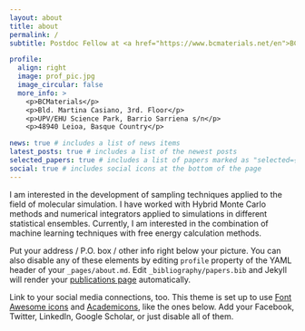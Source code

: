 ```yaml
---
layout: about
title: about
permalink: /
subtitle: Postdoc Fellow at <a href="https://www.bcmaterials.net/en">BCMaterials</a>

profile:
  align: right
  image: prof_pic.jpg
  image_circular: false
  more_info: >
    <p>BCMaterials</p>
    <p>Bld. Martina Casiano, 3rd. Floor</p>
    <p>UPV/EHU Science Park, Barrio Sarriena s/n</p>
    <p>48940 Leioa, Basque Country</p>

news: true # includes a list of news items
latest_posts: true # includes a list of the newest posts
selected_papers: true # includes a list of papers marked as "selected={true}"
social: true # includes social icons at the bottom of the page
---
```


I am interested in the development of sampling techniques applied to the field of molecular simulation. I have worked with Hybrid Monte Carlo methods and numerical integrators applied to simulations in different statistical ensembles. Currently, I am interested in the combination of machine learning techniques with free energy calculation methods.

Put your address / P.O. box / other info right below your picture. You can also disable any of these elements by editing `profile` property of the YAML header of your `_pages/about.md`. Edit `_bibliography/papers.bib` and Jekyll will render your [publications page](/al-folio/publications/) automatically.

Link to your social media connections, too. This theme is set up to use [Font Awesome icons](https://fontawesome.com/) and [Academicons](https://jpswalsh.github.io/academicons/), like the ones below. Add your Facebook, Twitter, LinkedIn, Google Scholar, or just disable all of them.
